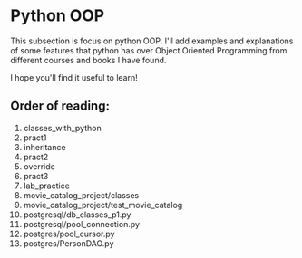 # Python OOP

This subsection is focus on python OOP. I'll add examples and explanations of some
features that python has over Object Oriented Programming from different courses and books
I have found. 

I hope you'll find it useful to learn!

## Order of reading:

1. classes_with_python
2. pract1
3. inheritance
4. pract2
5. override
6. pract3
7. lab_practice
8. movie_catalog_project/classes
9. movie_catalog_project/test_movie_catalog
10. postgresql/db_classes_p1.py
11. postgresql/pool_connection.py
12. postgres/pool_cursor.py
13. postgres/PersonDAO.py

